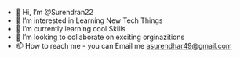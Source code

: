 - 👋 Hi, I’m @Surendran22
- 👀 I’m interested in Learning New Tech Things
- 🌱 I’m currently learning cool Skills
- 💞️ I’m looking to collaborate on exciting orginazitions
- 📫 How to reach me - you can Email me asurendhar49@gmail.com

<!---
Surendran22/Surendran22 is a ✨ special ✨ repository because its `README.md` (this file) appears on your GitHub profile.
You can click the Preview link to take a look at your changes.
--->
